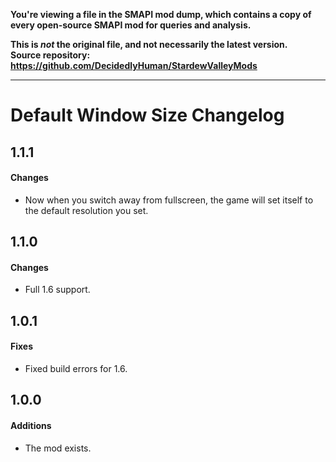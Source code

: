 **You're viewing a file in the SMAPI mod dump, which contains a copy of every open-source SMAPI mod
for queries and analysis.**

**This is _not_ the original file, and not necessarily the latest version.**  
**Source repository: https://github.com/DecidedlyHuman/StardewValleyMods**

----

# Default Window Size Changelog

## 1.1.1
#### Changes
* Now when you switch away from fullscreen, the game will set itself to the default resolution you set.

## 1.1.0
#### Changes
* Full 1.6 support.

## 1.0.1
#### Fixes
* Fixed build errors for 1.6.

## 1.0.0
#### Additions
* The mod exists.
